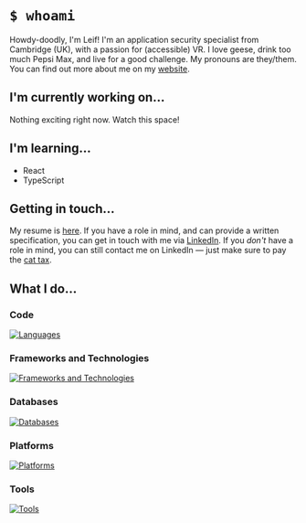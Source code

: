 # `$ whoami`

Howdy-doodly, I'm Leif! I'm an application security specialist from Cambridge (UK), with a passion for (accessible) VR. I love geese, drink too much Pepsi Max, and live for a good challenge. My pronouns are they/them. You can find out more about me on my [website](https://www.lwg.no/about).

## I'm currently working on...

Nothing exciting right now. Watch this space!

## I'm learning...

- React
- TypeScript

## Getting in touch...

My resume is [here](https://www.lwg.no/resume). If you have a role in mind, and can provide a written specification, you can get in touch with me via [LinkedIn](https://www.linkedin.com/in/championofgoats/). If you _don't_ have a role in mind, you can still contact me on LinkedIn — just make sure to pay the [cat tax](https://www.dictionary.com/e/pop-culture/cat-tax).

## What I do...

### Code

[![Languages](https://skillicons.dev/icons?i=cs,c,cpp,go,js,bash,kotlin,swift,cmake,md,powershell)](https://skillicons.dev)

### Frameworks and Technologies

[![Frameworks and Technologies](https://skillicons.dev/icons?i=unreal,unity,nodejs,dotnet,bootstrap,wasm)](https://skillicons.dev)

### Databases

[![Databases](https://skillicons.dev/icons?i=mysql,redis,sqlite)](https://skillicons.dev)

### Platforms

[![Platforms](https://skillicons.dev/icons?i=linux,docker,aws,azure)](https://skillicons.dev)

### Tools

[![Tools](https://skillicons.dev/icons?i=git,visualstudio,githubactions,vim)](https://skillicons.dev)
